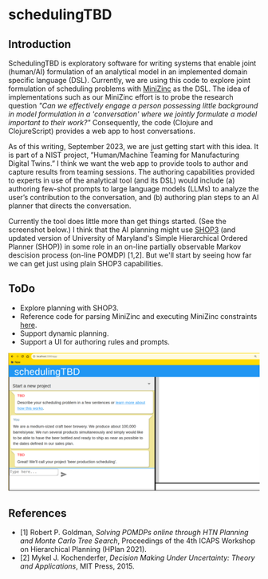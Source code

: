# schedulingTBD

## Introduction

SchedulingTBD is exploratory software for writing systems that enable joint (human/AI) formulation of an analytical model in an implemented domain specific language (DSL).
Currently, we are using this code to explore joint formulation of scheduling problems with [MiniZinc](https://www.minizinc.org/) as the DSL.
The idea of implementations such as our MiniZinc effort is to probe the research question
*"Can we effectively engage a person possessing little background in model formulation in a 'conversation' where we jointly formulate a model important to their work?"*
Consequently, the code (Clojure and ClojureScript) provides a web app to host conversations.

As of this writing, September 2023, we are just getting start with this idea.
It is part of a NIST project, ”Human/Machine Teaming for Manufacturing Digital Twins.”
I think we want the web app to provide tools to author and capture results from teaming sessions.
The authoring capabilities provided to experts in use of the analytical tool (and its DSL) would include
(a) authoring few-shot prompts to large language models (LLMs) to analyze the user’s contribution to the conversation, and
(b) authoring plan steps to an AI planner that directs the conversation.

Currently the tool does little more than get things started.
(See the screenshot below.)
I think that the AI planning might use [SHOP3](https://github.com/shop-planner/shop3)
(and updated version of University of Maryland's Simple Hierarchical Ordered Planner (SHOP)) in some role in
an on-line partially observable Markov descision process (on-line POMDP) [1,2].
But we'll start by seeing how far we can get just using plain SHOP3 capabilities.

## ToDo
  - Explore planning with SHOP3.
  - Reference code for parsing MiniZinc and executing MiniZinc constraints [here](https://github.com/pdenno/minizinc-parser).
  - Support dynamic planning.
  - Support a UI for authoring rules and prompts.

![alt text](https://github.com/pdenno/schedulingTBD/blob/main/doc/SchedulingTBD-early.png?raw=true)


## References
  - [1] Robert P. Goldman, *Solving POMDPs online through HTN Planning and Monte Carlo Tree Search*, Proceedings of the 4th ICAPS Workshop on Hierarchical Planning (HPlan 2021).
  - [2] Mykel J. Kochenderfer, *Decision Making Under Uncertainty: Theory and Applications*, MIT Press, 2015.
